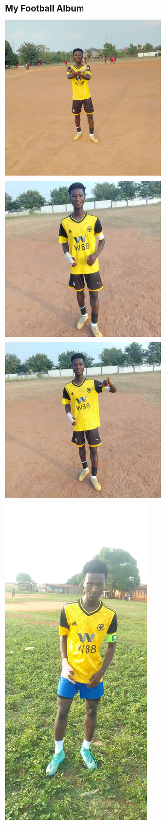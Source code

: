 # My Football Album

![alt](football1.jpeg)

![alt](football2.jpeg)

![alt](football3.jpeg)

![alt](football4.jpeg)
